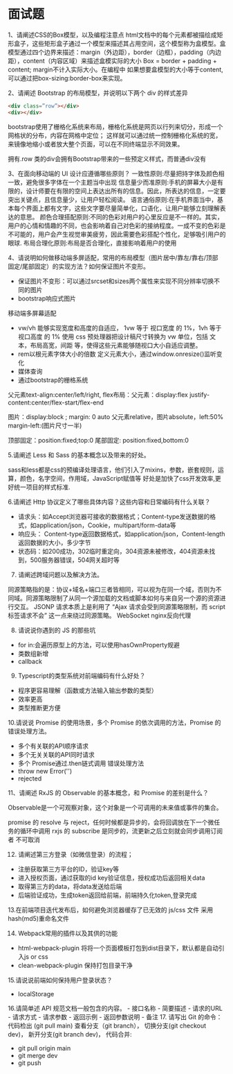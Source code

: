 # 面试题

1、请阐述CSS的Box模型，以及编程注意点
html文档中的每个元素都被描绘成矩形盒子，这些矩形盒子通过一个模型来描述其占用空间，这个模型称为盒模型。盒模型通过四个边界来描述：margin（外边距），border（边框），padding（内边距），content（内容区域）来描述盒模实际的大小 Box = border + padding + content; margin不计入实际大小。在编程中
如果想要盒模型的大小等于content,可以通过把box-sizing:border-box来实现。

2、请阐述 Bootstrap 的布局模型，并说明以下两个 div 的样式差异

```html
<div class=”row”></div>
<div></div>
```

bootstrap使用了栅格化系统来布局，栅格化系统是网页以行列来切分，形成一个网格状的分布，内容在网格中定位；
这样就可以通过统一控制栅格化系统的宽，来镜像地缩小或者放大整个页面，可以在不同终端显示不同效果。

拥有.row 类的div会拥有Bootstrap带来的一些预定义样式，而普通div没有

3、在面向移动端的 UI 设计应遵循哪些原则？
一致性原则:尽量把持字体及颜色相一致，避免很多字体在一个主题当中出现
信息量少而准原则:手机的屏幕大小是有限的，设计师要在有限的空间上表达出所有的信息。因此，所表达的信息，一定要突出关键点，且信息量少，让用户轻松阅读。
语言通俗原则:在手机界面当中，基本每个界面上都有文字，这些文字要尽量简单化，口语化，让用户能够立刻理解表达的意思。
颜色合理搭配原则:不同的色彩对用户的心里反应是不一样的。其实，用户的心情和情趣的不同，也会影响着自己对色彩的接纳程度。一成不变的色彩是不可能的，用户会产生视觉审美疲劳，因此需要色彩搭配个性化，足够吸引用户的眼球.
布局合理化原则:布局是否合理化，直接影响着用户的使用

4、请说明如何做移动端多屏适配，常用的布局模型（图片居中/靠左/靠右/顶部
固定/尾部固定）的实现方法？如何保证图片不变形。

- 保证图片不变形：可以通过srcset和sizes两个属性来实现不同分辨率切换不同的图片
- bootstrap响应式图片

移动端多屏幕适配
- vw/vh 能够实现宽度和高度的自适应， 1vw 等于 视口宽度 的 1%，1vh 等于 视口高度 的 1% 
使用 css 预处理器把设计稿尺寸转换为 vw 单位，包括 文本，布局高宽，间距 等，使得这些元素能够随视口大小自适应调整。
-  rem以根元素字体大小的倍数 定义元素大小，通过window.onresize()监听变化
- 媒体查询
- 通过bootstrap的栅格系统

父元素text-align:center/left/right,
flex布局：父元素：display:flex justify-content:center/flex-start/flex-end

图片：display:block ; margin: 0 auto
父元素relative，图片absolute，left:50% margin-left:(图片尺寸一半)

顶部固定：position:fixed;top:0
尾部固定: position:fixed,bottom:0

5.请阐述 Less 和 Sass 的基本概念以及带来的好处。

sass和less都是css的预编译处理语言，他们引入了mixins，参数，嵌套规则，运算，颜色，名字空间，作用域，JavaScript赋值等 
好处是加快了css开发效率,更好统一项目的样式标准.


6.请阐述 Http 协议定义了哪些具体内容？这些内容和日常编码有什么关联？
 - 请求头：如Accept浏览器可接收的数据格式；Content-type发送数据的格式，如application/json，Cookie，multipart/form-data等
 - 响应头： Content-type返回数据格式，如application/json，Content-length返回数据的大小，多少字节
 - 状态码：如200成功，302临时重定向，304资源未被修改，404资源未找到，500服务器错误，504网关超时等


7. 请阐述跨域问题以及解决方法。

同源策略指的是：协议+域名+端口三者皆相同，可以视为在同一个域，否则为不同域。同源策略限制了从同一个源加载的文档或脚本如何与来自另一个源的资源进行交互。
JSONP 请求本质上是利用了 “Ajax 请求会受到同源策略限制，而 script 标签请求不会” 这一点来绕过同源策略。
WebSocket
nginx反向代理

8. 请说说你遇到的 JS 的那些坑

 - for in:会遍历原型上的方法，可以使用hasOwnProperty规避
 - 类数组新增
 - callback

9. 	Typescript的类型系统对前端编码有什么好处？

- 程序更容易理解（函数或方法输入输出参数的类型）
- 效率更高
- 类型推断更方便

10.请说说 Promise 的使用场景，多个 Promise 的依次调用的方法，Promise 的
错误处理方法。

 - 多个有关联的API顺序请求
 - 多个无关关联的API同时请求
 - 多个 Promise通过.then链式调用
 错误处理方法
- throw new Error('')
- rejected

11、请阐述 RxJS 的 Observable 的基本概念，和 Promise 的差别是什么？

Observable是一个可观察对象，这个对象是一个可调用的未来值或事件的集合。

promise 的 resolve 与 reject，任何时候都是异步的，会将回调放在下一个微任务的循环中调用
rxjs 的 subscribe 是同步的，流更新之后立刻就会同步调用订阅者
不可取消

12.	请阐述第三方登录（如微信登录）的流程；

 - 注册获取第三方平台的ID，验证key等
 - 进入授权页面，通过获取的id key验证信息，授权成功后返回相关data
 - 取得第三方的data，将data发送给后端
 - 后端验证成功，生成token返回给前端，前端持久化token,登录完成

 13.在前端项目迭代发布后，如何避免浏览器缓存了已无效的 js/css 文件
 采用hash(md5)重命名文件

 14. Webpack常用的插件以及其供的功能
  - html-webpack-plugin 将将一个页面模板打包到dist目录下，默认都是自动引入js or css
  - clean-webpack-plugin 保持打包目录干净

  15.请说说前端如何保持用户登录状态？
   - localStorage

   16.请简单述 API 规范文档一般包含的内容。
    - 接口名称
    - 简要描述
    - 请求的URL
    - 请求方式
    - 请求参数
    - 返回示例
    - 返回参数说明
    - 备注
17. 请写出 Git 的命令：
代码检出 (git pull main)
查看分支（git branch），
切换分支(git checkout dev)，
新开分支(git branch dev)，
代码合并: 
- git pull origin main 
- git merge dev
- git push 


